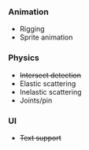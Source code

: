 ### Animation

* Rigging
* Sprite animation

### Physics

* ~~Intersect detection~~
* Elastic scattering
* Inelastic scattering
* Joints/pin

### UI

* ~~Text support~~
